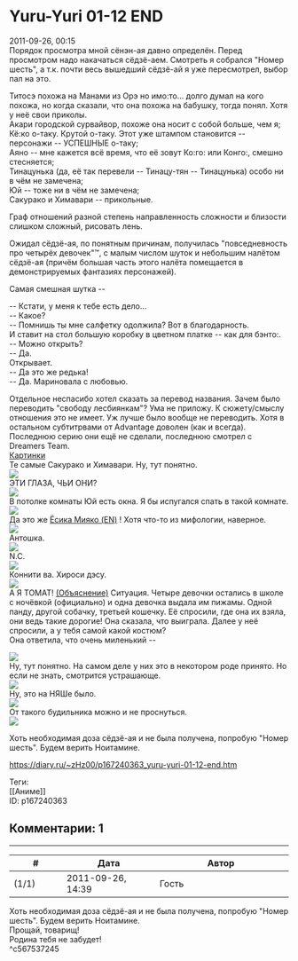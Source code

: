 Yuru-Yuri 01-12 END
===================

  
2011-09-26, 00:15  
 Порядок просмотра мной сёнэн-ая давно определён. Перед просмотром надо накачаться сёдзё-аем. Смотреть я собрался "Номер шесть", а т.к. почти весь вышедший сёдзё-ай я уже пересмотрел, выбор пал на это.   
   
 Титосэ похожа на Манами из Орэ но имо:то... долго думал на кого похожа, но когда сказали, что она похожа на бабушку, тогда понял. Хотя у неё свои приколы.   
 Акари городской сурвайвор, похоже она носит с собой больше, чем я;   
 Кё:ко о-таку. Крутой о-таку. Этот уже штампом становится -- персонажи -- УСПЕШНЫЕ о-таку;   
 Аяно -- мне кажется всё время, что её зовут Ко:го: или Конго:, смешно стесняется;   
 Тинацунька (да, её так перевели -- Тинацу-тян -- Тинацунька) особо ни в чём не замечена;   
 Юй -- тоже ни в чём не замечена;   
 Сакурако и Химавари -- прикольные.   
   
 Граф отношений разной степень направленность сложности и близости слишком сложный, рисовать лень.   
   
 Ожидал сёдзё-ая, по понятным причинам, получилась "повседневность про четырёх девочек"™, с малым числом шуток и небольшим налётом сёдзё-ая (причём большая часть этого налёта помещается в демонстрируемых фантазиях персонажей).   
   
 Самая смешная шутка --   
   
 -- Кстати, у меня к тебе есть дело...   
 -- Какое?   
 -- Помнишь ты мне салфетку одолжила? Вот в благодарность.   
 И ставит на стол большую коробку в цветном платке -- как для бэнто:.   
 -- Можно открыть?   
 -- Да.   
 Открывает.   
 -- Да это же редька!   
 -- Да. Мариновала с любовью.   
   
 Отдельное неспасибо хотел сказать за перевод названия. Зачем было переводить "свободу лесбиянкам"? Ума не приложу. К сюжету/смыслу отношения это не имеет. Уж лучше было вообще не переводить. Хотя в остальном субтитрвами от Advantage доволен (как и всегда). Последнюю серию они ещё не сделали, последнюю смотрел с Dreamers Team.   
  [Картинки](https://zHz00.diary.ru/p167240363.htm?index=2#linkmore167240363m2)       
 Те самые Сакурако и Химавари. Ну, тут понятно.   
  [![](pics/09ac983b67f2t.jpg)](http://radikal.ru/F/s14.radikal.ru/i187/1109/f0/09ac983b67f2.png.html)    
 ЭТИ ГЛАЗА, ЧЬИ ОНИ?   
  [![](pics/85f324b23b51t.jpg)](http://radikal.ru/F/s47.radikal.ru/i116/1109/b2/85f324b23b51.png.html)    
 В потолке комнаты Юй есть окна. Я бы испугался спать в такой комнате.   
  [![](pics/46be788ac7cft.jpg)](http://radikal.ru/F/s48.radikal.ru/i120/1109/6c/46be788ac7cf.png.html)    
 Да это же  [Ёсика Мияко (EN)](https://en.touhouwiki.net/wiki/Yoshika_Miyako)  ! Хотя что-то из мифологии, наверное.   
  [![](pics/1ce7244430e2t.jpg)](http://radikal.ru/F/s40.radikal.ru/i088/1109/db/1ce7244430e2.png.html)    
 Антошка.   
  [![](pics/6fea4f0ec0fdt.jpg)](http://radikal.ru/F/s56.radikal.ru/i154/1109/6c/6fea4f0ec0fd.png.html)    
 N.C.   
  [![](pics/338d33dfc66ct.jpg)](http://radikal.ru/F/s42.radikal.ru/i097/1109/1f/338d33dfc66c.png.html)    
 Коннити ва. Хироси дэсу.   
  [![](pics/2979f948a2e1t.jpg)](http://radikal.ru/F/s006.radikal.ru/i214/1109/bb/2979f948a2e1.png.html)    
 А Я ТОМАТ!  [(Объяснение)](https://zHz00.diary.ru/p167240363.htm?index=1#linkmore167240363m1)    Ситуация. Четыре девочки остались в школе с ночёвкой (официально) и одна девочка выдала им пижамы. Одной панду, другой собачку, третьей кошечку. Её спросили, где она их взяла, они ведь такие дорогие! Она сказала, что выиграла. Далее у неё спросили, а у тебя самой какой костюм?   
 Она ответила, что очень миленький --   
     
  [![](pics/4039c11f2ebbt.jpg)](http://radikal.ru/F/i054.radikal.ru/1109/80/4039c11f2ebb.png.html)    
 Ну, тут понятно. На самом деле у них это в некотором роде принято. Но если не знать, смотрится устрашающе.   
  [![](pics/38906e815b24t.jpg)](http://radikal.ru/F/s50.radikal.ru/i128/1109/bd/38906e815b24.png.html)    
 Ну, это на НЯШе было.   
  [![](pics/7015843d8449t.jpg)](http://radikal.ru/F/i020.radikal.ru/1109/11/7015843d8449.png.html)    
 От такого будильника можно и не проснуться.   
  [![](pics/1e32b31cd6fbt.jpg)](http://radikal.ru/F/s61.radikal.ru/i173/1109/d0/1e32b31cd6fb.png.html)    
      
   
 Хоть необходимая доза сёдзё-ая и не была получена, попробую "Номер шесть". Будем верить Ноитамине.   
  
<https://diary.ru/~zHz00/p167240363_yuru-yuri-01-12-end.htm>  
  
Теги:  
[[Аниме]]  
ID: p167240363  


Комментарии: 1
--------------

  


---



|         #         |              Дата              |                     Автор                     |           ID           |
| --- | --- | --- | --- |
| (1/1) | 2011-09-26, 14:39 | Гость | c567537245 |

  
  Хоть необходимая доза сёдзё-ая и не была получена, попробую "Номер шесть". Будем верить Ноитамине.    
 Прощай, товарищ!   
 Родина тебя не забудет!   
 ^c567537245